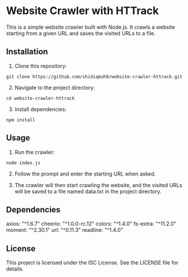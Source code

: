 # Website Crawler with HTTrack

This is a simple website crawler built with Node.js. It crawls a website starting from a given URL and saves the visited URLs to a file.

## Installation

1. Clone this repository:
```
git clone https://github.com/shidiqmuh0/website-crawler-httrack.git
```

2. Navigate to the project directory:
```
cd website-crawler-httrack
```

3. Install dependencies:
```
npm install
```

## Usage

1. Run the crawler:
```
node index.js
```

2. Follow the prompt and enter the starting URL when asked.

3. The crawler will then start crawling the website, and the visited URLs will be saved to a file named data.txt in the project directory.

## Dependencies

axios: "^1.6.7"
cheerio: "^1.0.0-rc.12"
colors: "^1.4.0"
fs-extra: "^11.2.0"
moment: "^2.30.1"
url: "^0.11.3"
readline: "^1.4.0"

## License

This project is licensed under the ISC License. See the LICENSE file for details.
